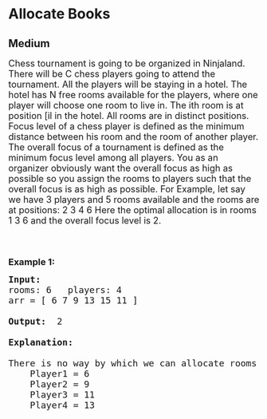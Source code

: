 # Allocate Books
## Medium
<div class="problems_problem_content__Xm_eO"><p><span style="font-size:18px">
  Chess tournament is going to be organized in Ninjaland.
There will be C chess players going to attend the tournament. All the players will be staying in a hotel. The hotel has N free rooms available for the players, where one player will choose one room to live in. The ith room is at position [il in the hotel. All rooms are in distinct positions.
Focus level of a chess player is defined as the minimum distance between his room and the room of another player.
The overall focus of a tournament is defined as the minimum focus level among all players. You as an organizer obviously want the overall focus as high as possible so you assign the rooms to players such that the overall focus is as high as possible.
For Example,
let say we have 3 players and 5 rooms available and the rooms are at positions:
2 3 4 6
Here the optimal allocation is in rooms 1 3
6 and the overall focus level is 2.

</span><br>
&nbsp;</p>

<p><span style="font-size:18px"><strong>Example 1:</strong></span></p>

<pre><span style="font-size:18px"><strong>Input: </strong>
rooms: 6   players: 4
arr = [ 6 7 9 13 15 11 ]

<strong>Output: </strong> 2
  
<strong>Explanation: </strong>
  
There is no way by which we can allocate rooms such that every player will have the 3 or more as its least distance to other players. So the answer is 2 and one possible allocation of rooms is as follows.
    Player1 = 6
    Player2 = 9
    Player3 = 11
    Player4 = 13 
</pre>

</div>
